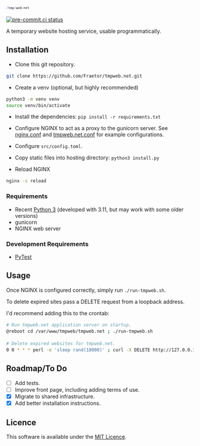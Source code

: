 [![tmpweb.net](static/logo.svg)](https://tmpweb.net)

[![pre-commit.ci status](https://results.pre-commit.ci/badge/github/Fraetor/tmpweb.net/main.svg)](https://results.pre-commit.ci/latest/github/Fraetor/tmpweb.net/main)

A temporary website hosting service, usable programmatically.

## Installation

- Clone this git repository.

```bash
git clone https://github.com/Fraetor/tmpweb.net.git
```

- Create a venv (optional, but highly recommended)

```bash
python3 -m venv venv
source venv/bin/activate
```

- Install the dependencies: `pip install -r requirements.txt`

- Configure NGINX to act as a proxy to the gunicorn server. See
  [nginx.conf](nginx.conf) and [tmpweb.net.conf](tmpweb.net.conf) for example
  configurations.

- Configure `src/config.toml`.

- Copy static files into hosting directory: `python3 install.py`

- Reload NGINX

```bash
nginx -s reload
```

### Requirements

- Recent [Python 3](https://www.python.org/) (developed with 3.11, but may work with some older versions)
- gunicorn
- NGINX web server

### Development Requirements

- [PyTest](https://docs.pytest.org/)

## Usage

Once NGINX is configured correctly, simply run `./run-tmpweb.sh`.

To delete expired sites pass a DELETE request from a loopback address.

I'd recommend adding this to the crontab:

```bash
# Run tmpweb.net application server on startup.
@reboot cd /var/www/tmpweb/tmpweb.net ; ./run-tmpweb.sh

# Delete expired websites for tmpweb.net.
0 0 * * * perl -e 'sleep rand(18000)' ; curl -X DELETE http://127.0.0.1:8000
```

## Roadmap/To Do

- [ ] Add tests.
- [ ] Improve front page, including adding terms of use.
- [x] Migrate to shared infrastructure.
- [x] Add better installation instructions.

<!-- ## Contributing

State if you are open to contributions and what your requirements are for
accepting them.

For people who want to make changes to your project, it's helpful to have some
documentation on how to get started. Perhaps there is a script that they should
run or some environment variables that they need to set. Make these steps
explicit. These instructions could also be useful to your future self.

You can also document commands to lint the code or run tests. These steps help
to ensure high code quality and reduce the likelihood that the changes
inadvertently break something. Having instructions for running tests is
especially helpful if it requires external setup, such as starting a Selenium
server for testing in a browser. -->

<!-- ## Acknowledgements

Show your appreciation to those who have contributed to the project. -->

## Licence

This software is available under the [MIT Licence](LICENCE.md).
